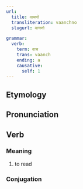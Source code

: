 ```yaml
---
url:
  title: वाचणो
  transliteration: vaanchno
  slugurl: वाचणो

grammar: 
  verb:
    term: वाच
    trans: vaanch
    ending: a
    causative: 
      self: 1
---
```


## Etymology

## Pronunciation


## Verb
### Meaning
1. to read

### Conjugation
<verb-conj :grammar="grammar"></verb-conj>